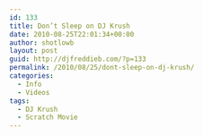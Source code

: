 ```yaml
---
id: 133
title: Don’t Sleep on DJ Krush
date: 2010-08-25T22:01:34+00:00
author: shotlowb
layout: post
guid: http://djfreddieb.com/?p=133
permalink: /2010/08/25/dont-sleep-on-dj-krush/
categories:
  - Info
  - Videos
tags:
  - DJ Krush
  - Scratch Movie
---
```

